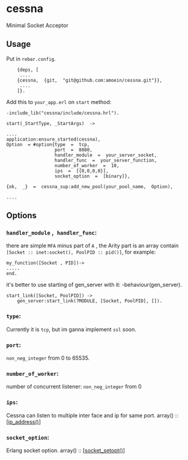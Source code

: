 # cessna

Minimal Socket Acceptor

## Usage

Put in `rebar.config`.

    	{deps, [
    	 ....
    	{cessna,  {git,  "git@github.com:amoein/cessna.git"}},
    	 ....
    	]}.


Add this to `your_app.erl` on `start` method:

    -include_lib("cessna/include/cessna.hrl").

    start(_StartType, _StartArgs)  ->

    ....
    application:ensure_started(cessna),
    Option  = #option{type  =  tcp,
                      port  =  8080,
                      handler_module  =  your_server_socket,
                      handler_func  =  your_server_function,
                      number_of_worker  =  10,
                      ips  =  [{0,0,0,0}],
                      socket_option  =  [binary]},

    {ok,  _}  =  cessna_sup:add_new_pool(your_pool_name,  Option),

    ....

## Options

### `handler_module` ,` handler_func`:

there are simple `MFA` minus part of `A` , the Arity part is an array contain `[Socket :: inet:socket(), PoolPID :: pid()]`, for example:

    my_function([Socket , PID])->
    .....
    end.

it's better to use starting of gen_server with it:
-behaviour(gen_server).

    start_link([Socket, PoolPID]) ->
    	gen_server:start_link(?MODULE, [Socket, PoolPID], []).


### `type`:

Currently it is `tcp`, but im ganna implement `ssl` soon.

### `port`:

`non_neg_integer` from 0 to 65535.

### `number_of_worker`:

number of concurrent listener: `non_neg_integer` from 0

### `ips`:

Cessna can listen to multiple inter face and ip for same port. array() ::
[[ip_address()](https://www.erlang.org/doc/man/inet.html#type-ip_address)]

### `socket_option`:

Erlang socket option. array() ::
[[socket_setopt()](https://www.erlang.org/doc/man/inet.html#type-socket_setopt)]
